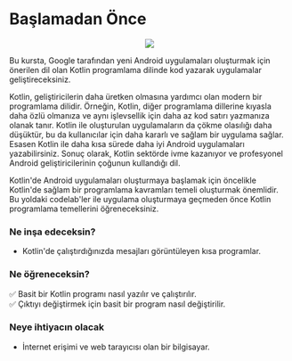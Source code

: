 # Başlamadan Önce

<p align="center">
  <img src="https://developer.android.com/codelabs/basic-android-kotlin-compose-first-program/img/3bbebda874e6003b.png" />
</p>

Bu kursta, Google tarafından yeni Android uygulamaları oluşturmak için önerilen dil olan Kotlin programlama dilinde kod yazarak uygulamalar geliştireceksiniz.

Kotlin, geliştiricilerin daha üretken olmasına yardımcı olan modern bir programlama dilidir. Örneğin, Kotlin, diğer programlama dillerine kıyasla daha özlü olmanıza ve aynı işlevsellik için daha az kod satırı yazmanıza olanak tanır. Kotlin ile oluşturulan uygulamaların da çökme olasılığı daha düşüktür, bu da kullanıcılar için daha kararlı ve sağlam bir uygulama sağlar. Esasen Kotlin ile daha kısa sürede daha iyi Android uygulamaları yazabilirsiniz. Sonuç olarak, Kotlin sektörde ivme kazanıyor ve profesyonel Android geliştiricilerinin çoğunun kullandığı dil.

Kotlin'de Android uygulamaları oluşturmaya başlamak için öncelikle Kotlin'de sağlam bir programlama kavramları temeli oluşturmak önemlidir. Bu yoldaki codelab'ler ile uygulama oluşturmaya geçmeden önce Kotlin programlama temellerini öğreneceksiniz.

### Ne inşa edeceksin?

- Kotlin'de çalıştırdığınızda mesajları görüntüleyen kısa programlar.

### Ne öğreneceksin?

✅ Basit bir Kotlin programı nasıl yazılır ve çalıştırılır.<br>
✅ Çıktıyı değiştirmek için basit bir program nasıl değiştirilir.

### Neye ihtiyacın olacak

- İnternet erişimi ve web tarayıcısı olan bir bilgisayar.


    
    
    
    
    




    
  

